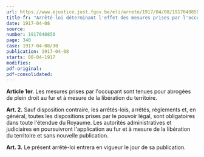 ```yaml
---
url: https://www.ejustice.just.fgov.be/eli/arrete/1917/04/08/1917040850/justel
title-fr: "Arrêté-loi déterminant l'effet des mesures prises par l'occupant et des dispositions prises par le Gouvernement."
date: 1917-04-08
source:
number: 1917040850
page: 340
case: 1917-04-08/30
publication: 1917-04-08
starts: 08-04-1917
modifies:
pdf-original:
pdf-consolidated:
---
```


**Article 1er.** Les mesures prises par l'occupant sont tenues pour abrogées de plein droit au fur et à mesure de la libération du territoire.

**Art. 2.** Sauf disposition contraire, les arrêtés-lois, arrêtés, règlements et, en général, toutes les dispositions prises par le pouvoir légal, sont obligatoires dans toute l'étendue du Royaume. Les autorités administratives et judiciaires en poursuivront l'application au fur et à mesure de la libération du territoire et sans nouvelle publication.

**Art. 3.** Le présent arrêté-loi entrera en vigueur le jour de sa publication.
